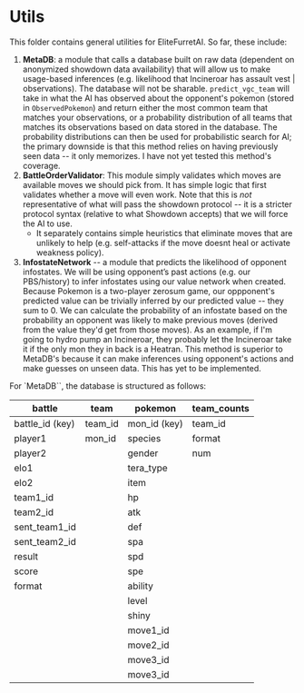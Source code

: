 # Utils

This folder contains general utilities for EliteFurretAI. So far, these include:
1. **MetaDB**: a module that calls a database built on raw data (dependent on anonymized showdown data availability) that will allow us to make usage-based inferences (e.g. likelihood that Incineroar has assault vest | observations). The database will not be sharable. `predict_vgc_team` will take in what the AI has observed about the opponent's pokemon (stored in `ObservedPokemon`) and return either the most common team that matches your observations, or a probability distribution of all teams that matches its observations based on data stored in the database. The probability distributions can then be used for probabilistic search for AI; the primary downside is that this method relies on having previously seen data -- it only memorizes. I have not yet tested this method's coverage.
2. **BattleOrderValidator**: This module simply validates which moves are available moves we should pick from. It has simple logic that first validates whether a move will even work. Note that this is _not_ representative of what will pass the showdown protocol -- it is a stricter protocol syntax (relative to what Showdown accepts) that we will force the AI to use.
   - It separately contains simple heuristics that eliminate moves that are unlikely to help (e.g. self-attacks if the move doesnt heal or activate weakness policy).
3. **InfostateNetwork** -- a module that predicts the likelihood of opponent infostates. We will be using opponent’s past actions (e.g. our PBS/history) to infer infostates using our value network when created. Because Pokemon is a two-player zerosum game, our oppponent's predicted value can be trivially inferred by our predicted value -- they sum to 0. We can calculate the probability of an infostate based on the probability an opponent was likely to make previous moves (derived from the value they'd get from those moves). As an example, if I'm going to hydro pump an Incineroar, they probably let the Incineroar take it if the only mon they in back is a Heatran. This method is superior to MetaDB's because it can make inferences using opponent's actions and make guesses on unseen data. This has yet to be implemented.

For `MetaDB``, the database is structured as follows:

| battle | team | pokemon | team_counts |
| ------------- | ------------- | ------------- | ------------- |
| battle_id (key) | team_id | mon_id (key) | team_id |
| player1  | mon_id | species | format |
| player2  | | gender | num |
| elo1  | | tera_type |  |
| elo2  | | item |  |
| team1_id  | | hp |  |
| team2_id  | | atk |  |
| sent_team1_id  | | def |  |
| sent_team2_id  | | spa |  |
| result  | | spd |  |
| score  | | spe |  |
| format | | ability |  |
| | | level |  |
| | | shiny |  |
| | | move1_id |  |
| | | move2_id |  |
| | | move3_id |  |
| | | move3_id |  |
